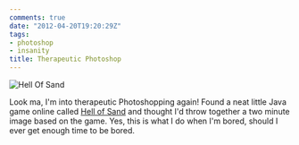 ```yaml
---
comments: true
date: "2012-04-20T19:20:29Z"
tags:
- photoshop
- insanity
title: Therapeutic Photoshop
---
```


![Hell Of Sand](/img/2012/hellofsand.jpg)

Look ma, I'm into therapeutic Photoshopping again! Found a neat little Java game
online called [Hell of Sand](http://www.thegames-juegos.com/hell_of_sand.html)
and thought I'd throw together a two minute image based on the game. Yes, this
is what I do when I'm bored, should I ever get enough time to be bored.
